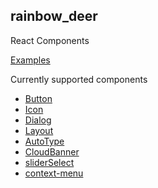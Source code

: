 ## rainbow_deer

React Components

[Examples](https://guo-jianqiang.github.io/rainbow_deer/)

Currently supported components
- [Button](https://guo-jianqiang.github.io/rainbow_deer/Components/ReactComponent/button)
- [Icon](https://guo-jianqiang.github.io/rainbow_deer/Components/ReactComponent/icon)
- [Dialog](https://guo-jianqiang.github.io/rainbow_deer/Components/ReactComponent/dialog)
- [Layout](https://guo-jianqiang.github.io/rainbow_deer/Components/ReactComponent/layout)
- [AutoType](https://guo-jianqiang.github.io/rainbow_deer/Components/ReactComponent/auto-type)
- [CloudBanner](https://guo-jianqiang.github.io/rainbow_deer/Components/ReactComponent/cloud-banner)
- [sliderSelect](https://guo-jianqiang.github.io/rainbow_deer/Components/ReactComponent/slider-select)
- [context-menu](https://guo-jianqiang.github.io/rainbow_deer/Components/ReactComponent/context-menu)
